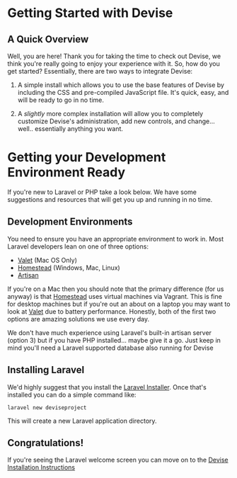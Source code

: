 # Getting Started with Devise

## A Quick Overview

Well, you are here! Thank you for taking the time to check out Devise, we think you're really going to enjoy your experience with it. So, how do you get started? Essentially, there are two ways to integrate Devise:

1. A simple install which allows you to use the base features of Devise by including the CSS and pre-compiled JavaScript file. It's quick, easy, and will be ready to go in no time.

2. A _slightly_ more complex installation will allow you to completely customize Devise's administration, add new controls, and change... well.. essentially anything you want.

# Getting your Development Environment Ready

If you're new to Laravel or PHP take a look below. We have some suggestions and resources that will get you up and running in no time.

## Development Environments

You need to ensure you have an appropriate environment to work in. Most Laravel developers lean on one of three options:

- [Valet](https://laravel.com/docs/5.6/valet) (Mac OS Only)
- [Homestead](https://laravel.com/docs/5.6/homestead) (Windows, Mac, Linux)
- [Artisan](https://laravel.com/docs/5.6/installation)

If you're on a Mac then you should note that the primary difference (for us anyway) is that [Homestead](https://laravel.com/docs/5.6/homestead) uses virtual machines via Vagrant. This is fine for desktop machines but if you're out an about on a laptop you may want to look at [Valet](https://laravel.com/docs/5.6/valet) due to battery performance. Honestly, both of the first two options are amazing solutions we use every day.

We don't have much experience using Laravel's built-in artisan server (option 3) but if you have PHP installed... maybe give it a go. Just keep in mind you'll need a Laravel supported database also running for Devise

## Installing Laravel

We'd highly suggest that you install the [Laravel Installer](https://laravel.com/docs/5.6/installation). Once that's installed you can do a simple command like:

`laravel new deviseproject`

This will create a new Laravel application directory.

## Congratulations!

If you're seeing the Laravel welcome screen you can move on to the [Devise Installation Instructions](installation.md)
